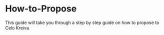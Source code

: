 # How-to-Propose
This guide will take you through a step by step guide on how to propose to Celo Kreiva
